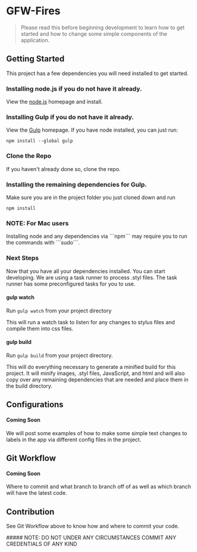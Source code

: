 # GFW-Fires
> Please read this before beginning development to learn how to get started and how to change some simple components of the application.

## Getting Started

<p>This project has a few dependencies you will need installed to get started.</p>

### Installing node.js if you do not have it already.
<p>View the <a href='http://nodejs.org/'>node.js</a> homepage and install.</p>

### Installing Gulp if you do not have it already.
<p>View the <a href='http://gulpjs.com'>Gulp</a> homepage.  If you have node installed, you can just run: <pre><code>npm install --global gulp</code></pre>

### Clone the Repo
<p>If you haven't already done so, clone the repo.</p>

### Installing the remaining dependencies for Gulp.
<p>Make sure you are in the project folder you just cloned down and run <pre><code>npm install</code></pre></p>

### NOTE: For Mac users
<p>Installing node and any dependencies via ```npm``` may require you to run the commands with ```sudo```.

### Next Steps
<p>Now that you have all your dependencies installed.  You can start developing.  We are using a task runner to process .styl files.  The task runner has some preconfigured tasks for you to use.

#### gulp watch
Run <code>gulp watch</code> from your project directory
<p>This will run a watch task to listen for any changes to stylus files and compile them into css files.</p>

#### gulp build
Run <code>gulp build</code> from your project directory.
<p>This will do everything necessary to generate a minified build for this project.  It will minify images, .styl files, JavaScript, and html and will also copy over any remaining dependencies that are needed and place them in the build directory.</p>

## Configurations

#### Coming Soon
<p>We will post some examples of how to make some simple text changes to labels in the app via different config files in the project.</p>

## Git Workflow

#### Coming Soon
<p>Where to commit and what branch to branch off of as well as which branch will have the latest code.</p>

## Contribution
<p> See Git Workflow above to know how and where to commit your code.</p>
##### NOTE: DO NOT UNDER ANY CIRCUMSTANCES COMMIT ANY CREDENTIALS OF ANY KIND
